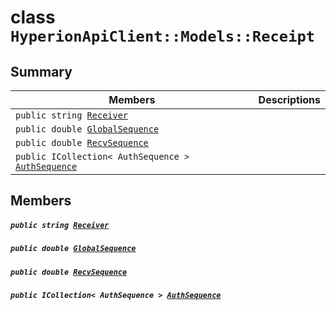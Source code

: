# class `HyperionApiClient::Models::Receipt` 

## Summary

 Members                                | Descriptions                                
----------------------------------------|---------------------------------------------
`public string `[`Receiver`](#class_hyperion_api_client_1_1_models_1_1_receipt_1a615f241c2af9af40ff4959b7d923f6c8) | 
`public double `[`GlobalSequence`](#class_hyperion_api_client_1_1_models_1_1_receipt_1ab5524a14d2cc3b9093c8af0c3b6b0d8c) | 
`public double `[`RecvSequence`](#class_hyperion_api_client_1_1_models_1_1_receipt_1a1f0956899e2fb00dea63800a831368ac) | 
`public ICollection< AuthSequence > `[`AuthSequence`](#class_hyperion_api_client_1_1_models_1_1_receipt_1a17020d2ac653c79c602f9fbb6a5f7901) | 

## Members

##### `public string `[`Receiver`](#class_hyperion_api_client_1_1_models_1_1_receipt_1a615f241c2af9af40ff4959b7d923f6c8) 

##### `public double `[`GlobalSequence`](#class_hyperion_api_client_1_1_models_1_1_receipt_1ab5524a14d2cc3b9093c8af0c3b6b0d8c) 

##### `public double `[`RecvSequence`](#class_hyperion_api_client_1_1_models_1_1_receipt_1a1f0956899e2fb00dea63800a831368ac) 

##### `public ICollection< AuthSequence > `[`AuthSequence`](#class_hyperion_api_client_1_1_models_1_1_receipt_1a17020d2ac653c79c602f9fbb6a5f7901) 

